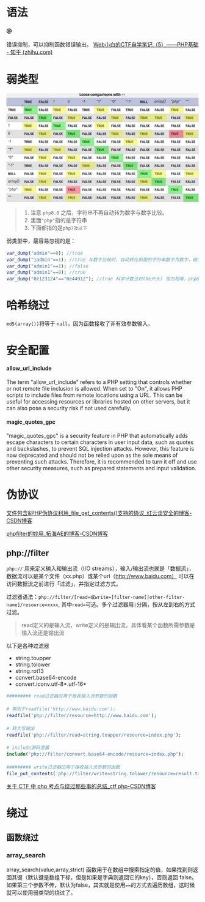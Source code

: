 # 语法

#### @
错误抑制，可以抑制函数错误输出。
[Web小白的CTF自学笔记（5）——PHP基础 - 知乎 (zhihu.com)](https://zhuanlan.zhihu.com/p/688362521)

# 弱类型

![](../../attachments/Pasted%20image%2020230911233713.png)
> 1. 注意 `php8.0` 之后，字符串不再自动转为数字与数字比较。
> 2. 里面`"php"`指的是字符串
> 3. 下面都指的是`php7及以下`

弱类型中，最容易忽视的是：
```php
var_dump("admin"==0); //true
var_dump("1admin"==1); //true 与数字比较时，自动转化前面的字符串数字为数字，碰到其他字符结束
var_dump("admin1"==1); //false
var_dump("admin1"==0); //true
var_dump("0e123124"=="0e44912"); //true 科学计数法时(0e开头) 视为相等，php8也适用
```

# 哈希绕过
`md5(array())`将等于 `null`，因为函数接收了非有效参数输入。


# 安全配置

#### allow_url_include
The term "allow_url_include" refers to a PHP setting that controls whether or not remote file inclusion is allowed. When set to "On", it allows PHP scripts to include files from remote locations using a URL. This can be useful for accessing resources or libraries hosted on other servers, but it can also pose a security risk if not used carefully.

#### magic_quotes_gpc
"magic_quotes_gpc" is a security feature in PHP that automatically adds escape characters to certain characters in user input data, such as quotes and backslashes, to prevent SQL injection attacks. However, this feature is now deprecated and should not be relied upon as the sole means of preventing such attacks. Therefore, it is recommended to turn it off and use other security measures, such as prepared statements and input validation.


# 伪协议

[文件包含&PHP伪协议利用_file_get_contents()支持的协议_红云谈安全的博客-CSDN博客](https://blog.csdn.net/qq_51524329/article/details/121439731)

[phpfilter的妙用_拓海AE的博客-CSDN博客](https://blog.csdn.net/weixin_44576725/article/details/124177555)


## php://filter
`php://` 用来定义输入和输出流（I/O streams），输入/输出流也就是「数据流」，数据流可以是某个文件（xx.php）或某个url（http://www.baidu.com）
可以在访问数据流之前进行「过滤」，并指定过滤方式。

过滤器语法：`php://filter/[read=或write=]filter-name[|other-filter-name]/resource=xxxx`, 其中`read=`可选。多个过滤器用`|`分隔，按从左到右的方式过滤。

> read定义的是输入流，write定义的是输出流，具体看某个函数所需参数是输入流还是输出流

以下是各种过滤器
- string.toupper
- string.tolower
- string.rot13
- convert.base64-encode
- convert.iconv.utf-8*.utf-16*
```php
######### read过滤器应用于接收输入流参数的函数

# 等同于readfile('http://www.baidu.com');
readfile('php://filter/resource=http://www.baidu.com');

# 转大写输出
readfile('php://filter/read=string.toupper/resource=index.php');

# include源码泄露
include("php://filter/convert.base64-encode/resource=index.php");

######### write过滤器应用于接收输入流参数的函数
file_put_contents('php://filter/write=string.tolower/resource=result.txt','hello text');
```


[关于 CTF 中 php 考点与绕过那些事的总结_ctf php-CSDN博客](https://blog.csdn.net/Myon5/article/details/136455078)
# 绕过

## 函数绕过

### array_search
array_search(value,array,strict) 函数用于在数组中搜索指定的值，如果找到则返回其键（默认键是数组下标，但是如果是字典则返回它的key），否则返回 false。
如果第三个参数不传，默认为false，其实就是使用`==`的方式去遍历数组，这时候就可以使用弱类型的绕过了。


